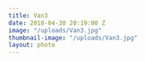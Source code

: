 ```yaml
---
title: Van3
date: 2018-04-30 20:19:00 Z
image: "/uploads/Van3.jpg"
thumbnail-image: "/uploads/Van3.jpg"
layout: photo
---
```

